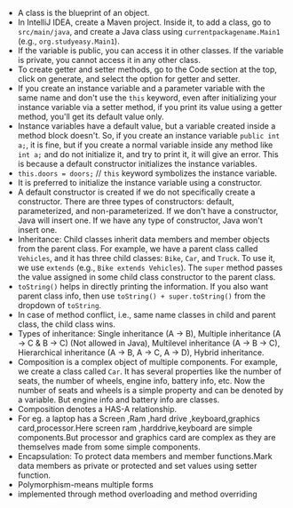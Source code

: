 - A class is the blueprint of an object.
- In IntelliJ IDEA, create a Maven project. Inside it, to add a class, go to `src/main/java`, and create a Java class using `currentpackagename.Main1` (e.g., `org.studyeasy.Main1`).
- If the variable is public, you can access it in other classes. If the variable is private, you cannot access it in any other class.
- To create getter and setter methods, go to the Code section at the top, click on generate, and select the option for getter and setter.
- If you create an instance variable and a parameter variable with the same name and don't use the `this` keyword, even after initializing your instance variable via a setter method, if you print its value using a getter method, you'll get its default value only.
- Instance variables have a default value, but a variable created inside a method block doesn't. So, if you create an instance variable `public int a;`, it is fine, but if you create a normal variable inside any method like `int a;` and do not initialize it, and try to print it, it will give an error. This is because a default constructor initializes the instance variables.
- `this.doors = doors;` // `this` keyword symbolizes the instance variable.
- It is preferred to initialize the instance variable using a constructor.
- A default constructor is created if we do not specifically create a constructor. There are three types of constructors: default, parameterized, and non-parameterized. If we don't have a constructor, Java will insert one. If we have any type of constructor, Java won't insert one.
- Inheritance: Child classes inherit data members and member objects from the parent class. For example, we have a parent class called `Vehicles`, and it has three child classes: `Bike`, `Car`, and `Truck`. To use it, we use `extends` (e.g., `Bike extends Vehicles`). The `super` method passes the value assigned in some child class constructor to the parent class.
- `toString()` helps in directly printing the information. If you also want parent class info, then use `toString() + super.toString()` from the dropdown of `toString`.
- In case of method conflict, i.e., same name classes in child and parent class, the child class wins.
- Types of inheritance: Single inheritance (A -> B), Multiple inheritance (A -> C & B -> C) (Not allowed in Java), Multilevel inheritance (A -> B -> C), Hierarchical inheritance (A -> B, A -> C, A -> D), Hybrid inheritance.
- Composition is a complex object of multiple components. For example, we create a class called `Car`. It has several properties like the number of seats, the number of wheels, engine info, battery info, etc. Now the number of seats and wheels is a simple property and can be denoted by a variable. But engine info and battery info are classes.
- Composition denotes a HAS-A relationship.
- For eg. a laptop has a Screen ,Ram ,hard drive ,keyboard,graphics card,processor.Here screen ram ,harddrive,keyboard are simple components.But processor and graphics card are complex as they are themselves made from some simple components.
- Encapsulation: To protect data members and member functions.Mark data members as private or protected and set values using setter function.
- Polymorphism-means multiple forms
- implemented through method overloading and method overriding
